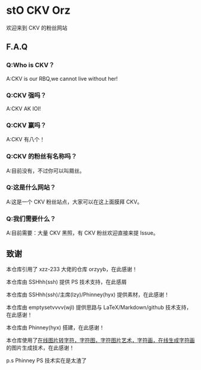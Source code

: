 # stO CKV Orz

欢迎来到 CKV 的粉丝网站

## F.A.Q

### Q:Who is CKV？

A:CKV is our RBQ,we cannot live without her!

### Q:CKV 强吗？

A:CKV AK IOI!

### Q:CKV 赢吗？

A:CKV 有八个！

### Q:CKV 的粉丝有名称吗？

A:目前没有，不过你可以叫屑丝。

### Q:这是什么网站？

A:这是一个 CKV 粉丝站点，大家可以在这上面膜拜 CKV。

### Q:我们需要什么？

A:目前需要：大量 CKV 黑照，有 CKV 粉丝欢迎直接来提 Issue。

## 致谢

本仓库引用了 xzz-233 大佬的仓库 orzyyb，在此感谢！

本仓库由 SSHhh(ssh) 提供 PS 技术支持，在此感屑

本仓库由 SSHhh(ssh)/主席(lzy)/Phinney(hyx) 提供素材，在此感谢！

本仓库由 emptysetvvvv(wjl) 提供思路与 LaTeX/Markdown/github 技术支持，在此感谢！

本仓库由 Phinney(hyx) 搭建，在此感谢！

本仓库使用了[在线图片转字符，字符图，字符图片艺术，字符画，在线生成字符画](http://life.chacuo.net/convertphoto2char)的图片生成技术，在此感谢！

p.s Phinney PS 技术实在是太渣了
